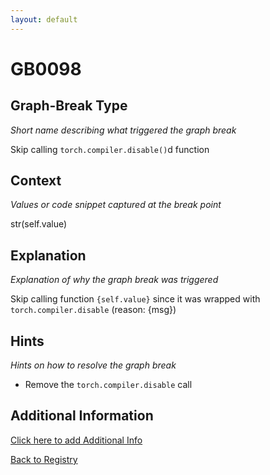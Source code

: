 ```yaml
---
layout: default
---
```

# GB0098

## Graph-Break Type
*Short name describing what triggered the graph break*

Skip calling `torch.compiler.disable()`d function

## Context
*Values or code snippet captured at the break point*

str(self.value)

## Explanation
*Explanation of why the graph break was triggered*

Skip calling function `{self.value}` since it was wrapped with `torch.compiler.disable` (reason: {msg})

## Hints
*Hints on how to resolve the graph break*

- Remove the `torch.compiler.disable` call


## Additional Information

<!-- ADDITIONAL INFORMATION START - Add custom information below this line -->

<!-- ADDITIONAL INFORMATION END -->


[Click here to add Additional Info](https://github.com/meta-pytorch/compile-graph-break-site/edit/main/docs/gb/gb0098.md)

[Back to Registry](../index.html)
